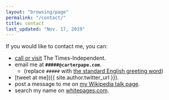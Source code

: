 ```yaml
---
layout: "browsing/page"
permalink: "/contact/"
title: contact
last_updated: "Nov. 17, 2019"
---
```

If you would like to contact me, you can:

* [call or visit](https://moabtimes.com/contact-us/) The Times-Independent.
* email me at **`#####@carterpape.com`**.
    * (replace `#####` with [the standard English greeting word](https://en.wiktionary.org/wiki/hello))
* [tweet at me]({{ site.author.twitter_url }}).
* post a message to me on [my Wikipedia talk page].
* search my name on [whitepages.com].

[my Wikipedia talk page]: https://en.wikipedia.org/w/index.php?title=User_talk:Carterpape&action=edit
[NC State campus directory]: https://directory.ncsu.edu/directory/
[whitepages.com]: https://www.whitepages.com
